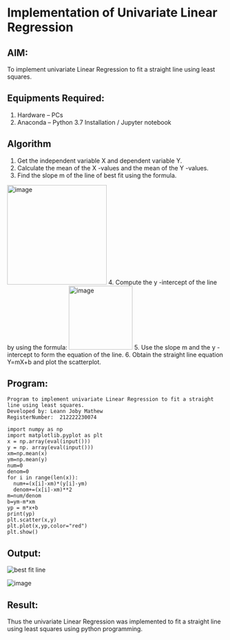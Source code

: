 # Implementation of Univariate Linear Regression
## AIM:
To implement univariate Linear Regression to fit a straight line using least squares.

## Equipments Required:
1. Hardware – PCs
2. Anaconda – Python 3.7 Installation / Jupyter notebook

## Algorithm
1. Get the independent variable X and dependent variable Y.
2. Calculate the mean of the X -values and the mean of the Y -values.
3. Find the slope m of the line of best fit using the formula. 
<img width="231" alt="image" src="https://user-images.githubusercontent.com/93026020/192078527-b3b5ee3e-992f-46c4-865b-3b7ce4ac54ad.png">
4. Compute the y -intercept of the line by using the formula:
<img width="148" alt="image" src="https://user-images.githubusercontent.com/93026020/192078545-79d70b90-7e9d-4b85-9f8b-9d7548a4c5a4.png">
5. Use the slope m and the y -intercept to form the equation of the line.
6. Obtain the straight line equation Y=mX+b and plot the scatterplot.

## Program:
```
Program to implement univariate Linear Regression to fit a straight line using least squares.
Developed by: Leann Joby Mathew
RegisterNumber:  212222230074
```
```
import numpy as np
import matplotlib.pyplot as plt
x = np.array(eval(input()))
y = np. array(eval(input()))
xm=np.mean(x)
ym=np.mean(y)
num=0
denom=0
for i in range(len(x)):
  num+=(x[i]-xm)*(y[i]-ym)
  denom+=(x[i]-xm)**2
m=num/denom
b=ym-m*xm
yp = m*x+b
print(yp)
plt.scatter(x,y)
plt.plot(x,yp,color="red")
plt.show()
```

## Output:
![best fit line](sam.png)

![image](https://github.com/JoyceBeulah/Find-the-best-fit-line-using-Least-Squares-Method/assets/118343698/ecc21de1-d3d9-4d19-a795-e10dbbba449c)



## Result:
Thus the univariate Linear Regression was implemented to fit a straight line using least squares using python programming.

